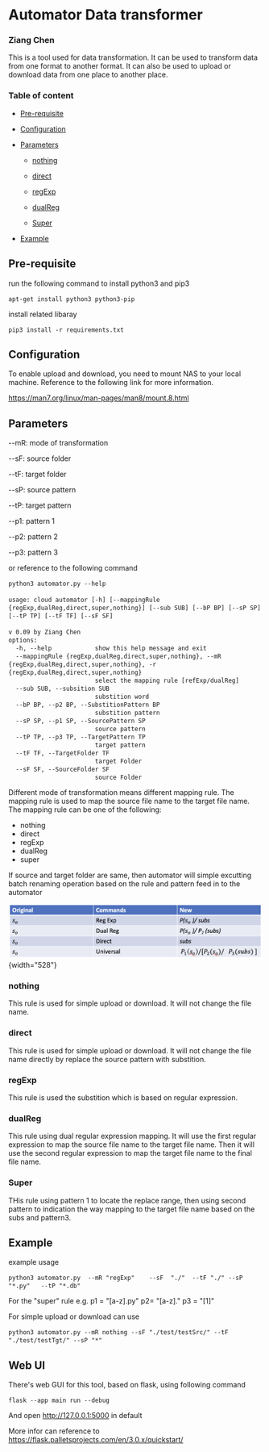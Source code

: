 # Automator Data transformer

### Ziang Chen

This is a tool used for data transformation. It can be used to transform data from one format to another format. It can also be used to upload or download data from one place to another place.

### Table of content

- [Pre-requisite](#pre-requisite)

- [Configuration](#configuration)

- [Parameters](#parameters)

  - [nothing](#nothing)

  - [direct](#direct)

  - [regExp](#regexp)

  - [dualReg](#dualreg)

  - [Super](#super)

- [Example](#example)

## Pre-requisite

run the following command to install python3 and pip3

``` dotnetcli
apt-get install python3 python3-pip
```

install related libaray

``` dotnetcli
pip3 install -r requirements.txt
```

## Configuration

To enable upload and download, you need to mount NAS to your local machine. Reference to the following link for more information.

<https://man7.org/linux/man-pages/man8/mount.8.html>

## Parameters

--mR: mode of transformation

--sF: source folder

--tF: target folder

--sP: source pattern

--tP: target pattern

--p1: pattern 1

--p2: pattern 2

--p3: pattern 3

or reference to the following command

``` dotnetcli
python3 automator.py --help

usage: cloud automator [-h] [--mappingRule {regExp,dualReg,direct,super,nothing}] [--sub SUB] [--bP BP] [--sP SP] [--tP TP] [--tF TF] [--sF SF]

v 0.09 by Ziang Chen
options:
  -h, --help            show this help message and exit
  --mappingRule {regExp,dualReg,direct,super,nothing}, --mR {regExp,dualReg,direct,super,nothing}, -r {regExp,dualReg,direct,super,nothing}
                        select the mapping rule [refExp/dualReg]
  --sub SUB, --subsition SUB
                        substition word
  --bP BP, --p2 BP, --SubstitionPattern BP
                        substition pattern
  --sP SP, --p1 SP, --SourcePattern SP
                        source pattern
  --tP TP, --p3 TP, --TargetPattern TP
                        target pattern
  --tF TF, --TargetFolder TF
                        target Folder
  --sF SF, --SourceFolder SF
                        source Folder
```

Different mode of transformation means different mapping rule. The mapping rule is used to map the source file name to the target file name. The mapping rule can be one of the following:

- nothing
- direct
- regExp
- dualReg
- super

If source and target folder are same, then automator will simple excutting batch renaming operation based on the rule and pattern feed in to the automator

![](pics/patterns.png){width="528"}

### nothing

This rule is used for simple upload or download. It will not change the file name.

### direct

This rule is used for simple upload or download. It will not change the file name directly by replace the source pattern with substition.

### regExp

This rule is used the substition which is based on regular expression.

### dualReg

This rule using dual regular expression mapping. It will use the first regular expression to map the source file name to the target file name. Then it will use the second regular expression to map the target file name to the final file name.

### Super

THis rule using pattern 1 to locate the replace range, then using second pattern to indication the way mapping to the target file name based on the subs and pattern3.

## Example

example usage

``` dotnetcli
python3 automator.py  --mR "regExp"    --sF  "./"  --tF "./" --sP "*.py"   --tP "*.db"
```

For the "super" rule e.g. p1 = "\[a-z\].py" p2= "\[a-z\]." p3 = "\[1\]"

For simple upload or download can use

``` dotnetcli
python3 automator.py --mR nothing --sF "./test/testSrc/" --tF "./test/testTgt/" --sP "*"
```

## Web UI

There's web GUI for this tool, based on flask, using following command

``` 
flask --app main run --debug
```

And open <http://127.0.0.1:5000> in default

More infor can reference to <https://flask.palletsprojects.com/en/3.0.x/quickstart/>

